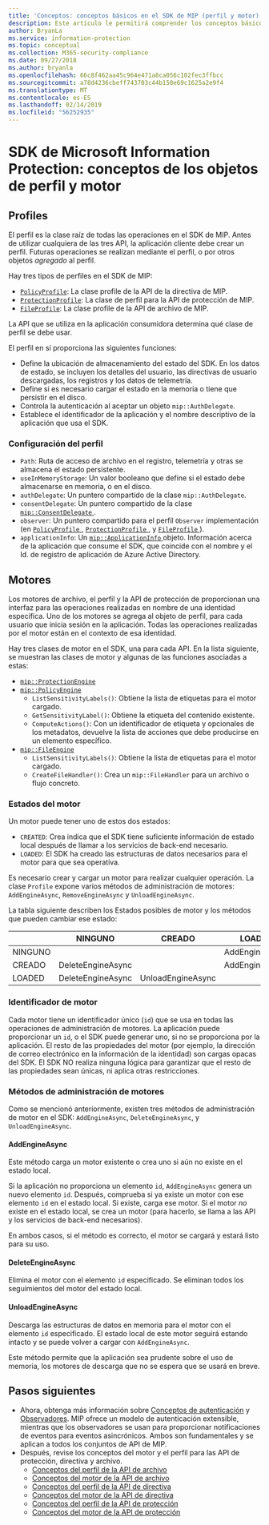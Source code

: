 ```yaml
---
title: 'Conceptos: conceptos básicos en el SDK de MIP (perfil y motor)'
description: Este artículo le permitirá comprender los conceptos básicos del SDK, denominados perfil y motor, que se crean durante la inicialización de la aplicación.
author: BryanLa
ms.service: information-protection
ms.topic: conceptual
ms.collection: M365-security-compliance
ms.date: 09/27/2018
ms.author: bryanla
ms.openlocfilehash: 66c8f462aa45c964e471a8ca056c102fec3ffbcc
ms.sourcegitcommit: a78d4236cbeff743703c44b150e69c1625a2e9f4
ms.translationtype: MT
ms.contentlocale: es-ES
ms.lasthandoff: 02/14/2019
ms.locfileid: "56252935"
---
```

# <a name="microsoft-information-protection-sdk---profile-and-engine-object-concepts"></a>SDK de Microsoft Information Protection: conceptos de los objetos de perfil y motor

## <a name="profiles"></a>Profiles

El perfil es la clase raíz de todas las operaciones en el SDK de MIP. Antes de utilizar cualquiera de las tres API, la aplicación cliente debe crear un perfil. Futuras operaciones se realizan mediante el perfil, o por otros objetos *agregado* al perfil.

Hay tres tipos de perfiles en el SDK de MIP:

- [`PolicyProfile`](reference/class_mip_policyprofile.md): La clase profile de la API de la directiva de MIP.
- [`ProtectionProfile`](reference/class_mip_protectionprofile.md): La clase de perfil para la API de protección de MIP.
- [`FileProfile`](reference/class_mip_fileprofile.md): La clase profile de la API de archivo de MIP.

La API que se utiliza en la aplicación consumidora determina qué clase de perfil se debe usar.

El perfil en sí proporciona las siguientes funciones:

- Define la ubicación de almacenamiento del estado del SDK. En los datos de estado, se incluyen los detalles del usuario, las directivas de usuario descargadas, los registros y los datos de telemetría.
- Define si es necesario cargar el estado en la memoria o tiene que persistir en el disco.
- Controla la autenticación al aceptar un objeto `mip::AuthDelegate`.
- Establece el identificador de la aplicación y el nombre descriptivo de la aplicación que usa el SDK.

### <a name="profile-settings"></a>Configuración del perfil

- `Path`: Ruta de acceso de archivo en el registro, telemetría y otras se almacena el estado persistente.
- `useInMemoryStorage`: Un valor booleano que define si el estado debe almacenarse en memoria, o en el disco.
- `authDelegate`: Un puntero compartido de la clase `mip::AuthDelegate`. 
- `consentDelegate`: Un puntero compartido de la clase [ `mip::ConsentDelegate` ](reference/class_mip_consentdelegate.md). 
- `observer`: Un puntero compartido para el perfil `Observer` implementación (en [ `PolicyProfile` ](reference/class_mip_policyprofile_observer.md), [ `ProtectionProfile` ](reference/class_mip_protectionprofile_observer.md), y [ `FileProfile` ](reference/class_mip_fileprofile_observer.md)).
- `applicationInfo`: Un [ `mip::ApplicationInfo` ](reference/mip-enums-and-structs.md#structures) objeto. Información acerca de la aplicación que consume el SDK, que coincide con el nombre y el Id. de registro de aplicación de Azure Active Directory.

## <a name="engines"></a>Motores

Los motores de archivo, el perfil y la API de protección de proporcionan una interfaz para las operaciones realizadas en nombre de una identidad específica. Uno de los motores se agrega al objeto de perfil, para cada usuario que inicia sesión en la aplicación. Todas las operaciones realizadas por el motor están en el contexto de esa identidad.

Hay tres clases de motor en el SDK, una para cada API. En la lista siguiente, se muestran las clases de motor y algunas de las funciones asociadas a estas:

- [`mip::ProtectionEngine`](reference/class_mip_protectionengine.md)
- [`mip::PolicyEngine`](reference/class_mip_policyengine.md)
  - `ListSensitivityLabels()`: Obtiene la lista de etiquetas para el motor cargado.
  - `GetSensitivityLabel()`: Obtiene la etiqueta del contenido existente.
  - `ComputeActions()`: Con un identificador de etiqueta y opcionales de los metadatos, devuelve la lista de acciones que debe producirse en un elemento específico.
- [`mip::FileEngine`](reference/class_mip_fileengine.md)
  - `ListSensitivityLabels()`: Obtiene la lista de etiquetas para el motor cargado.
  - `CreateFileHandler()`: Crea un `mip::FileHandler` para un archivo o flujo concreto.

### <a name="engine-states"></a>Estados del motor

Un motor puede tener uno de estos dos estados:

- `CREATED`: Crea indica que el SDK tiene suficiente información de estado local después de llamar a los servicios de back-end necesario.
- `LOADED`: El SDK ha creado las estructuras de datos necesarios para el motor para que sea operativa.

Es necesario crear y cargar un motor para realizar cualquier operación. La clase `Profile` expone varios métodos de administración de motores: `AddEngineAsync`, `RemoveEngineAsync` y `UnloadEngineAsync`.

La tabla siguiente describen los Estados posibles de motor y los métodos que pueden cambiar ese estado:

|         | NINGUNO              | CREADO           | LOADED         |
|---------|-------------------|-------------------|----------------|
| NINGUNO    |                   |                   | AddEngineAsync |
| CREADO | DeleteEngineAsync |                   | AddEngineAsync |
| LOADED  | DeleteEngineAsync | UnloadEngineAsync |                |

### <a name="engine-id"></a>Identificador de motor

Cada motor tiene un identificador único (`id`) que se usa en todas las operaciones de administración de motores. La aplicación puede proporcionar un `id`, o el SDK puede generar uno, si no se proporciona por la aplicación. El resto de las propiedades del motor (por ejemplo, la dirección de correo electrónico en la información de la identidad) son cargas opacas del SDK. El SDK NO realiza ninguna lógica para garantizar que el resto de las propiedades sean únicas, ni aplica otras restricciones.

### <a name="engine-management-methods"></a>Métodos de administración de motores

Como se mencionó anteriormente, existen tres métodos de administración de motor en el SDK: `AddEngineAsync`, `DeleteEngineAsync`, y `UnloadEngineAsync`.

#### <a name="addengineasync"></a>AddEngineAsync

Este método carga un motor existente o crea uno si aún no existe en el estado local.

Si la aplicación no proporciona un elemento `id`, `AddEngineAsync` genera un nuevo elemento `id`. Después, comprueba si ya existe un motor con ese elemento `id` en el estado local. Si existe, carga ese motor. Si el motor *no* existe en el estado local, se crea un motor (para hacerlo, se llama a las API y los servicios de back-end necesarios).

En ambos casos, si el método es correcto, el motor se cargará y estará listo para su uso.

#### <a name="deleteengineasync"></a>DeleteEngineAsync

Elimina el motor con el elemento `id` especificado. Se eliminan todos los seguimientos del motor del estado local.

#### <a name="unloadengineasync"></a>UnloadEngineAsync

Descarga las estructuras de datos en memoria para el motor con el elemento `id` especificado. El estado local de este motor seguirá estando intacto y se puede volver a cargar con `AddEngineAsync`.

Este método permite que la aplicación sea prudente sobre el uso de memoria, los motores de descarga que no se espera que se usará en breve.

## <a name="next-steps"></a>Pasos siguientes

- Ahora, obtenga más información sobre [Conceptos de autenticación](concept-authentication-cpp.md) y [Observadores](concept-async-observers.md). MIP ofrece un modelo de autenticación extensible, mientras que los observadores se usan para proporcionar notificaciones de eventos para eventos asincrónicos. Ambos son fundamentales y se aplican a todos los conjuntos de API de MIP.
- Después, revise los conceptos del motor y el perfil para las API de protección, directiva y archivo.
  - [Conceptos del perfil de la API de archivo](concept-profile-engine-file-profile-cpp.md)
  - [Conceptos del motor de la API de archivo](concept-profile-engine-file-engine-cpp.md)
  - [Conceptos del perfil de la API de directiva](concept-profile-engine-file-profile-cpp.md)
  - [Conceptos del motor de la API de directiva](concept-profile-engine-file-engine-cpp.md)
  - [Conceptos del perfil de la API de protección](concept-profile-engine-file-profile-cpp.md)
  - [Conceptos del motor de la API de protección](concept-profile-engine-file-engine-cpp.md)  
